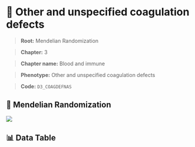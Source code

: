# 🧪 Other and unspecified coagulation defects

> **Root:** Mendelian Randomization

> **Chapter:** 3  

> **Chapter name:** Blood and immune

> **Phenotype:** Other and unspecified coagulation defects  

> **Code:** `D3_COAGDEFNAS`

## 🧬 Mendelian Randomization  

<img src="/MR/Figures/Forward/D3_COAGDEFNAS.png"/>

## 📊 Data Table

<CsvTableMRF src="/MR/Data/Forward/D3_COAGDEFNAS.csv"/>

